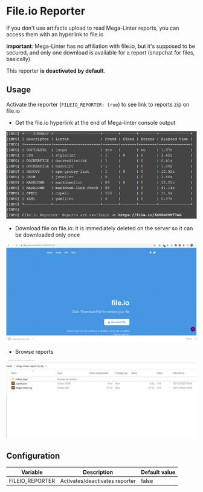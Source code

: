 # File.io Reporter

If you don't use artifacts upload to read Mega-Linter reports, you can access them with an hyperlink to file.io

**important**: Mega-Linter has no affiliation with file.io, but it's supposed to be secured, and only one download is available for a report (snapchat for files, basically)

This reporter **is deactivated by default**.

## Usage

Activate the reporter (`FILEIO_REPORTER: true`) to see link to reports zip on file.io

- Get the file.io hyperlink at the end of Mega-linter console output

![Screenshot](../assets/images/FileIOReporter_1.jpg)

- Download file on file.io: it is immediately deleted on the server so it can be downloaded only once

![Screenshot](../assets/images/FileIOReporter_2.jpg)

- Browse reports

![Screenshot](../assets/images/FileIOReporter_3.jpg)

## Configuration

| Variable        | Description                    | Default value |
|-----------------|--------------------------------|---------------|
| FILEIO_REPORTER | Activates/deactivates reporter | false         |
